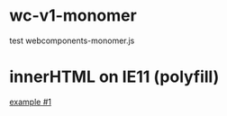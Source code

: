 # wc-v1-monomer
test webcomponents-monomer.js

# innerHTML on IE11 (polyfill)

[example #1](https://jeff17robbins.github.io/wc-v1-monomer/innerHTML_polyfill.html)
